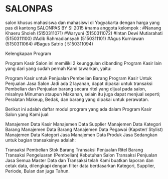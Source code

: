 # SALONPAS
salon khusus mahasiswa dan mahasiswi di Yogyakarta dengan harga yang pas di kantong
SALONPAS BY SI 2015
#nama anggota kelompok : 
#Nanang Khaeru Sholeh (5150311071)
#Waryuni (5150311072)
#Intan Dewi Mutiarahati (5150311100)
#Adib Rahmadiansyah (5150311101) 
#Agus Kurniawan (5150311064)
#Bagus Satrio ( 5150311094)

Kelengkapan Program

Program Kasir Salon ini memiliki 2 keunggulan dibanding Program Kasir lain yang dari yang sudah pernah Kami tawarkan, yaitu:

Program Kasir untuk Penjualan Pembelian Barang
Program Kasir Untuk Penjualan Jasa Salon
Jadi ada 2 layanan, dapat dipakai untuk transaksi Pembelian dan Penjualan barang secara ritel yang dijual pada salon, misalnya Minuman ataupun Makanan, selain itu juga dapat menjual seperti; Peralatan Makeup, Bedak, dan barang yang dipakai untuk perawatan.

Berikut ini adalah daftar modul program yang ada dalam Program Kasir Salon yang Kami jual:

Manajemen Data Kasir
Manajemen Data Supplier
Manajemen Data Kategori Barang
Manajemen Data Barang
Manajemen Data Pegawai (Kapster/ Stylist)
Manajemen Data Kategori Jasa
Manajemen Data Produk Jasa
Sedangkan untuk bagian transaksinya adalah:

Transaksi Pembelian Stok Barang
Transaksi Penjualan Ritel Barang
Transaksi Pengeluaran (Pembelian) Kebutuhan Salon
Transaksi Penjualan Jasa
Semua Master Data dan Transaksi telah Kami buatkan laporan dan cetak data, dilengkapi dengan filter data berdasarkan Kategori, Supplier, Periode, Bulan dan juga Tahun.
